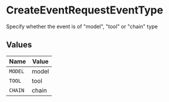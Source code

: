 # CreateEventRequestEventType

Specify whether the event is of "model", "tool" or "chain" type


## Values

| Name    | Value   |
| ------- | ------- |
| `MODEL` | model   |
| `TOOL`  | tool    |
| `CHAIN` | chain   |